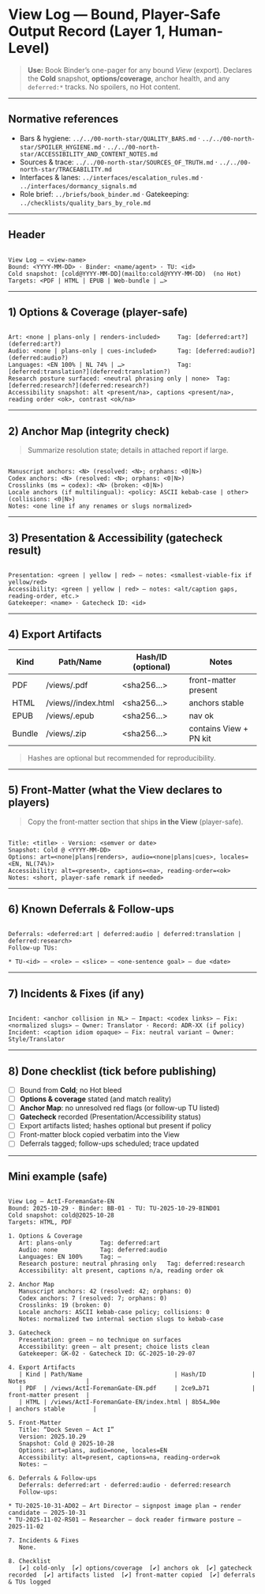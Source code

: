 # View Log — Bound, Player-Safe Output Record (Layer 1, Human-Level)

> **Use:** Book Binder’s one-pager for any bound *View* (export). Declares the **Cold** snapshot, **options/coverage**, anchor health, and any `deferred:*` tracks. No spoilers, no Hot content.

---

## Normative references

- Bars & hygiene: `../../00-north-star/QUALITY_BARS.md` · `../../00-north-star/SPOILER_HYGIENE.md` · `../../00-north-star/ACCESSIBILITY_AND_CONTENT_NOTES.md`
- Sources & trace: `../../00-north-star/SOURCES_OF_TRUTH.md` · `../../00-north-star/TRACEABILITY.md`
- Interfaces & lanes: `../interfaces/escalation_rules.md` · `../interfaces/dormancy_signals.md`
- Role brief: `../briefs/book_binder.md` · Gatekeeping: `../checklists/quality_bars_by_role.md`

---

## Header

```

View Log — <view-name>
Bound: <YYYY-MM-DD> · Binder: <name/agent> · TU: <id>
Cold snapshot: [cold@YYYY-MM-DD](mailto:cold@YYYY-MM-DD)  (no Hot)
Targets: <PDF | HTML | EPUB | Web-bundle | …>

```

---

## 1) Options & Coverage (player-safe)

```

Art: <none | plans-only | renders-included>     Tag: [deferred:art?](deferred:art?)
Audio: <none | plans-only | cues-included>      Tag: [deferred:audio?](deferred:audio?)
Languages: <EN 100% | NL 74% | …>               Tag: [deferred:translation?](deferred:translation?)
Research posture surfaced: <neutral phrasing only | none>  Tag: [deferred:research?](deferred:research?)
Accessibility snapshot: alt <present/na>, captions <present/na>, reading order <ok>, contrast <ok/na>

```

---

## 2) Anchor Map (integrity check)

> Summarize resolution state; details in attached report if large.

```

Manuscript anchors: <N> (resolved: <N>; orphans: <0|N>)
Codex anchors: <N> (resolved: <N>; orphans: <0|N>)
Crosslinks (ms ↔ codex): <N> (broken: <0|N>)
Locale anchors (if multilingual): <policy: ASCII kebab-case | other> (collisions: <0|N>)
Notes: <one line if any renames or slugs normalized>

```

---

## 3) Presentation & Accessibility (gatecheck result)

```

Presentation: <green | yellow | red> — notes: <smallest-viable-fix if yellow/red>
Accessibility: <green | yellow | red> — notes: <alt/caption gaps, reading-order, etc.>
Gatekeeper: <name> · Gatecheck ID: <id>

```

---

## 4) Export Artifacts

| Kind | Path/Name | Hash/ID (optional) | Notes |
|---|---|---|---|
| PDF | /views/<view-name>.pdf | <sha256…> | front-matter present |
| HTML | /views/<view-name>/index.html | <sha256…> | anchors stable |
| EPUB | /views/<view-name>.epub | <sha256…> | nav ok |
| Bundle | /views/<view-name>.zip | <sha256…> | contains View + PN kit |

> Hashes are optional but recommended for reproducibility.

---

## 5) Front-Matter (what the View declares to players)

> Copy the front-matter section that ships **in the View** (player-safe).

```

Title: <title> · Version: <semver or date>
Snapshot: Cold @ <YYYY-MM-DD>
Options: art=<none|plans|renders>, audio=<none|plans|cues>, locales=<EN, NL(74%)>
Accessibility: alt=<present>, captions=<na>, reading-order=<ok>
Notes: <short, player-safe remark if needed>

```

---

## 6) Known Deferrals & Follow-ups

```

Deferrals: <deferred:art | deferred:audio | deferred:translation | deferred:research>
Follow-up TUs:

* TU-<id> — <role> — <slice> — <one-sentence goal> — due <date>

```

---

## 7) Incidents & Fixes (if any)

```

Incident: <anchor collision in NL> — Impact: <codex links> — Fix: <normalized slugs> — Owner: Translator · Record: ADR-XX (if policy)
Incident: <caption idiom opaque> — Fix: neutral variant — Owner: Style/Translator

```

---

## 8) Done checklist (tick before publishing)

- [ ] Bound from **Cold**; no Hot bleed  
- [ ] **Options & coverage** stated (and match reality)  
- [ ] **Anchor Map**: no unresolved red flags (or follow-up TU listed)  
- [ ] **Gatecheck** recorded (Presentation/Accessibility status)  
- [ ] Export artifacts listed; hashes optional but present if policy  
- [ ] Front-matter block copied verbatim into the View  
- [ ] Deferrals tagged; follow-ups scheduled; trace updated

---

## Mini example (safe)

```

View Log — ActI-ForemanGate-EN
Bound: 2025-10-29 · Binder: BB-01 · TU: TU-2025-10-29-BIND01
Cold snapshot: cold@2025-10-28
Targets: HTML, PDF

1. Options & Coverage
   Art: plans-only        Tag: deferred:art
   Audio: none            Tag: deferred:audio
   Languages: EN 100%     Tag: —
   Research posture: neutral phrasing only   Tag: deferred:research
   Accessibility: alt present, captions n/a, reading order ok

2. Anchor Map
   Manuscript anchors: 42 (resolved: 42; orphans: 0)
   Codex anchors: 7 (resolved: 7; orphans: 0)
   Crosslinks: 19 (broken: 0)
   Locale anchors: ASCII kebab-case policy; collisions: 0
   Notes: normalized two internal section slugs to kebab-case

3. Gatecheck
   Presentation: green — no technique on surfaces
   Accessibility: green — alt present; choice lists clean
   Gatekeeper: GK-02 · Gatecheck ID: GC-2025-10-29-07

4. Export Artifacts
   | Kind | Path/Name                          | Hash/ID             | Notes                 |
   | PDF  | /views/ActI-ForemanGate-EN.pdf     | 2ce9…b71            | front-matter present  |
   | HTML | /views/ActI-ForemanGate-EN/index.html | 8b54…90e          | anchors stable        |

5. Front-Matter
   Title: “Dock Seven — Act I”
   Version: 2025.10.29
   Snapshot: Cold @ 2025-10-28
   Options: art=plans, audio=none, locales=EN
   Accessibility: alt=present, captions=na, reading-order=ok
   Notes: —

6. Deferrals & Follow-ups
   Deferrals: deferred:art · deferred:audio · deferred:research
   Follow-ups:

* TU-2025-10-31-AD02 — Art Director — signpost image plan → render candidate — 2025-10-31
* TU-2025-11-02-RS01 — Researcher — dock reader firmware posture — 2025-11-02

7. Incidents & Fixes
   None.

8. Checklist
   [✔] cold-only  [✔] options/coverage  [✔] anchors ok  [✔] gatecheck recorded  [✔] artifacts listed  [✔] front-matter copied  [✔] deferrals & TUs logged

```
